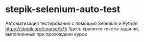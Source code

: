 # stepik-selenium-auto-test

Автоматизация тестирования с помощью Selenium и Python
https://stepik.org/course/575
Здесь хранятся тексты заданий, выполненных при прохождени курса 
